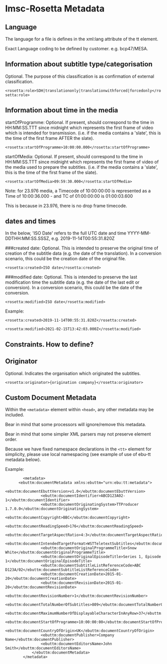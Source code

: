 # Imsc-Rosetta Metadata

## Language
The language for a file is defines in the xml:lang attribute of the tt element.

Exact Language coding to be defined by customer.  e.g. bcp47/MESA.

## Information about subtitle type/categorisation
Optional.  The purpose of this classification is as confirmation of external classification.

`<rosetta:role>SDH|translationonly|translationwithforced|forcedonly</rosetta:role>`

## Information about time in the media
startOfProgramme: Optional. If present, should correspond to the time in HH:MM:SS.TTT since midnight which represents the first frame of video which is intended for transmission. (i.e. if the media contains a 'slate', this is the time of the first frame AFTER the slate).

`<rosetta:startOfProgramme>10:00:00.000</rosetta:startOfProgramme>`

startOfMedia: Optional. If present, should correspond to the time in HH:MM:SS.TTT since midnight which represents the first frame of video of the media used to prepare the subtitles. (i.e. if the media contains a 'slate', this is the time of the first frame of the slate).

`<rosetta:startOfMedia>09:59:30.000</rosetta:startOfMedia>`


Note: for 23.976 media, a Timecode of 10:00:00:00 is represented as a Time of 10:00:36.000 - and TC of 01:00:00:00 is 01:00:03.600

This is because in 23.976, there is no drop frame timecode.


## dates and times
In the below, 'ISO Date' refers to the full UTC date and time YYYY-MM-DDTHH:MM:SS.SSSZ, e.g. 2019-11-14T00:55:31.820Z

###created date: Optional.  This is intended to preserve the original time of creation of the subtitle data (e.g. the date of the translation).  In a conversion scenario, this could be the creation date of the original file.

`<rosetta:created>ISO date</rosetta:created>`

###modified date: Optional.  This is intended to preserve the last modification time the subtitle data (e.g. the date of the last edit or conversion).  In a conversion scenario, this could be the date of the conversion.

`<rosetta:modified>ISO date</rosetta:modified>`

Example:

`<rosetta:created>2019-11-14T00:55:31.820Z</rosetta:created>`

`<rosetta:modified>2021-02-15T13:42:03.000Z</rosetta:modified>`

## Constraints.  How to define?



## Originator
Optional.  Indicates the organisation which originated the subtitles.

`<rosetta:originator>{origination company}</rosetta:originator>`

## Custom Document Metadata

Within the `<metadata>` element within `<head>`, any other metadata may be included.

Bear in mind that some processors will ignore/remove this metadata.  

Bear in mind that some simpler XML parsers may not preserve element order.

Because we have fixed namespace declarations in the `<tt>` element for simplicity, please use local namespacing (see example of use of ebu-tt metadata below).

Example:

```
		<metadata>
      <ebuttm:documentMetadata xmlns:ebuttm="urn:ebu:tt:metadata">
				<ebuttm:documentEbuttVersion>v1.0</ebuttm:documentEbuttVersion>
				<ebuttm:documentIdentifier>ABCD123A02-1</ebuttm:documentIdentifier>
				<ebuttm:documentOriginatingSystem>TTProducer 1.7.0.0</ebuttm:documentOriginatingSystem>
				<ebuttm:documentCopyright>BBC</ebuttm:documentCopyright>
				<ebuttm:documentReadingSpeed>176</ebuttm:documentReadingSpeed>
				<ebuttm:documentTargetAspectRatio>4:3</ebuttm:documentTargetAspectRatio>
				<ebuttm:documentIntendedTargetFormat>WSTTeletextSubtitles</ebuttm:documentIntendedTargetFormat>
				<ebuttm:documentOriginalProgrammeTitle>Snow White</ebuttm:documentOriginalProgrammeTitle>
				<ebuttm:documentOriginalEpisodeTitle>Series 1, Episode 1</ebuttm:documentOriginalEpisodeTitle>
				<ebuttm:documentSubtitleListReferenceCode>ABC D123A/02</ebuttm:documentSubtitleListReferenceCode>
				<ebuttm:documentCreationDate>2015-01-20</ebuttm:documentCreationDate>
				<ebuttm:documentRevisionDate>2015-01-20</ebuttm:documentRevisionDate>
				<ebuttm:documentRevisionNumber>1</ebuttm:documentRevisionNumber>
				<ebuttm:documentTotalNumberOfSubtitles>809</ebuttm:documentTotalNumberOfSubtitles>
				<ebuttm:documentMaximumNumberOfDisplayableCharacterInAnyRow>37</ebuttm:documentMaximumNumberOfDisplayableCharacterInAnyRow>
				<ebuttm:documentStartOfProgramme>10:00:00:00</ebuttm:documentStartOfProgramme>
				<ebuttm:documentCountryOfOrigin>UK</ebuttm:documentCountryOfOrigin>
				<ebuttm:documentPublisher>Company Name</ebuttm:documentPublisher>
				<ebuttm:documentEditorsName>John Smith</ebuttm:documentEditorsName>
			</ebuttm:documentMetadata>
		</metadata>

```


